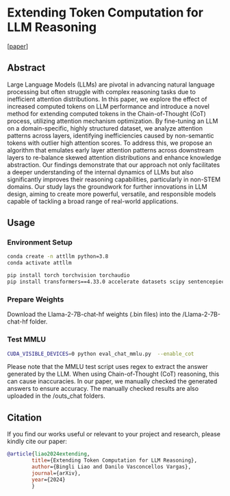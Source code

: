 # Extending Token Computation for LLM Reasoning 
[[paper](http://arxiv.org/abs/2403.14932)]

## Abstract
Large Language Models (LLMs) are pivotal in advancing natural language processing but often struggle with complex reasoning tasks due to inefficient attention distributions. In this paper, we explore the effect of increased computed tokens on LLM performance and introduce a novel method for extending computed tokens in the Chain-of-Thought (CoT) process, utilizing attention mechanism optimization. By fine-tuning an LLM on a domain-specific, highly structured dataset, we analyze attention patterns across layers, identifying inefficiencies caused by non-semantic tokens with outlier high attention scores. To address this, we propose an algorithm that emulates early layer attention patterns across downstream layers to re-balance skewed attention distributions and enhance knowledge abstraction. Our findings demonstrate that our approach not only facilitates a deeper understanding of the internal dynamics of LLMs but also significantly improves their reasoning capabilities, particularly in non-STEM domains. Our study lays the groundwork for further innovations in LLM design, aiming to create more powerful, versatile, and responsible models capable of tackling a broad range of real-world applications.

## Usage

### Environment Setup

```bash
conda create -n attllm python=3.8
conda activate attllm

pip install torch torchvision torchaudio
pip install transformers==4.33.0 accelerate datasets scipy sentencepiece
```
### Prepare Weights
Download the Llama-2-7B-chat-hf weights (.bin files) into the /Llama-2-7B-chat-hf folder.

### Test MMLU

```bash
CUDA_VISIBLE_DEVICES=0 python eval_chat_mmlu.py  --enable_cot
```
Please note that the MMLU test script uses regex to extract the answer generated by the LLM. When using Chain-of-Thought (CoT) reasoning, this can cause inaccuracies. In our paper, we manually checked the generated answers to ensure accuracy. The manually checked results are also uploaded in the /outs_chat folders.

## Citation

If you find our works useful or relevant to your project and research, please kindly cite our paper:

```bibtex
@article{liao2024extending,
        title={Extending Token Computation for LLM Reasoning},
        author={Bingli Liao and Danilo Vasconcellos Vargas},
        journal={arXiv},
        year={2024}
        }
```
